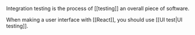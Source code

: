 Integration testing is the process of [[testing]] an overall piece of software.

When making a user interface with [[React]], you should use [[UI test|UI testing]].
